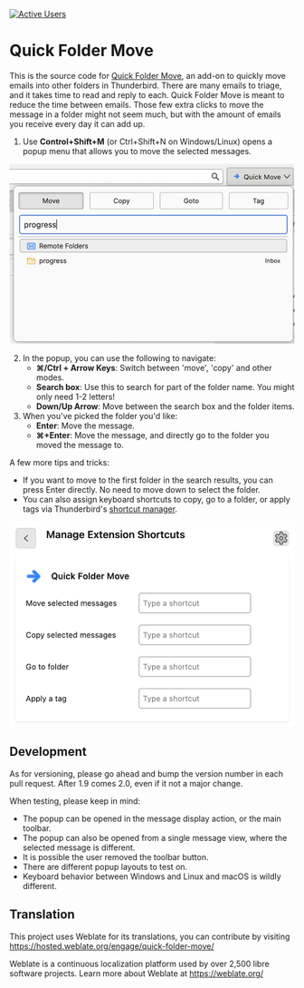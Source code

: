 [![Active Users](https://img.shields.io/badge/dynamic/json?url=https%3A%2F%2Faddons.thunderbird.net%2Fapi%2Fv4%2Faddons%2Faddon%2Fquick-folder-move%2F&query=%24.average_daily_users&label=Active%20Users)](https://addons.thunderbird.net/thunderbird/addon/quick-folder-move/)

Quick Folder Move
=================

This is the source code for [Quick Folder
Move](https://addons.mozilla.org/thunderbird/addon/quick-folder-move/), an add-on to quickly move
emails into other folders in Thunderbird. There are many emails to triage, and it takes time to read
and reply to each. Quick Folder Move is meant to reduce the time between emails. Those few extra
clicks to move the message in a folder might not seem much, but with the amount of emails you
receive every day it can add up.

1. Use **Control+Shift+M** (or Ctrl+Shift+N on Windows/Linux) opens a popup menu that allows you to move
the selected messages.

<img title="Quickmove Toolbar" width="600" src="src/onboarding/images/toolbar.png">

2. In the popup, you can use the following to navigate:
    * **⌘/Ctrl + Arrow Keys**: Switch between 'move', 'copy' and other modes.
    * **Search box**: Use this to search for part of the folder name. You might only need 1-2 letters!
    * **Down/Up Arrow**: Move between the search box and the folder items.
3. When you've picked the folder you'd like:
    * **Enter**: Move the message.
    * **⌘+Enter**: Move the message, and directly go to the folder you moved the message to.


A few more tips and tricks:
* If you want to move to the first folder in the search results, you can press Enter directly. No need to move down to select the folder.
* You can also assign keyboard shortcuts to copy, go to a folder, or apply tags
via Thunderbird's [shortcut manager](https://support.mozilla.org/en-US/kb/manage-extension-shortcuts-firefox).

<img title="Shortcut Options" width="600" src="src/onboarding/images/shortcuts.png">

Development
-----------

As for versioning, please go ahead and bump the version number in each pull request. After 1.9 comes 2.0, even if it not a major change.

When testing, please keep in mind:
* The popup can be opened in the message display action, or the main toolbar.
* The popup can also be opened from a single message view, where the selected message is different.
* It is possible the user removed the toolbar button.
* There are different popup layouts to test on.
* Keyboard behavior between Windows and Linux and macOS is wildly different.

Translation
-----------

This project uses Weblate for its translations, you can contribute by visiting https://hosted.weblate.org/engage/quick-folder-move/

Weblate is a continuous localization platform used by over 2,500 libre software projects. Learn more about Weblate at https://weblate.org/
